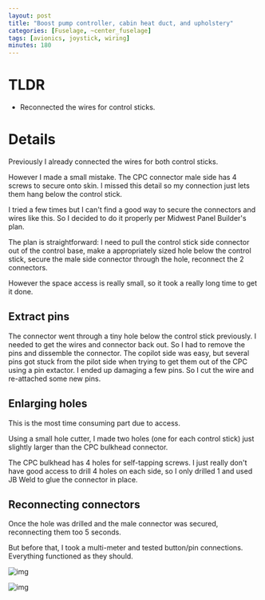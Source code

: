 ```yaml
---
layout: post
title: "Boost pump controller, cabin heat duct, and upholstery"
categories: [Fuselage, ~center_fuselage]
tags: [avionics, joystick, wiring]
minutes: 180
---
```


# TLDR

- Reconnected the wires for control sticks.


# Details

Previously I already connected the wires for both control sticks.

However I made a small mistake. The CPC connector male side has 4 screws to secure onto skin. I missed this detail so my connection just lets them hang below the control stick.

I tried a few times but I can't find a good way to secure the connectors and wires like this. So I decided to do it properly per Midwest Panel Builder's plan.


The plan is straightforward: I need to pull the control stick side connector out of the control base, make a appropriately sized hole below the control stick, secure the male side connector through the hole, reconnect the 2 connectors.

However the space access is really small, so it took a really long time to get it done.

## Extract pins

The connector went through a tiny hole below the control stick previously. I needed to get the wires and connector back out. So I had to remove the pins and dissemble the connector. The copilot side was easy, but several pins got stuck from the pilot side when trying to get them out of the CPC using a pin extactor. I ended up damaging a few pins. So I cut the wire and re-attached some new pins.

## Enlarging holes

This is the most time consuming part due to access. 

Using a small hole cutter, I made two holes (one for each control stick) just slightly larger than the CPC bulkhead connector.

The CPC bulkhead has 4 holes for self-tapping screws. I just really don't have good access to drill 4 holes on each side, so I only drilled 1 and used JB Weld to glue the connector in place. 

## Reconnecting connectors

Once the hole was drilled and the male connector was secured, reconnecting them too 5 seconds.

But before that, I took a multi-meter and tested button/pin connections. Everything functioned as they should.

![img](https://lh3.googleusercontent.com/pw/AP1GczMW42BS0VBxkM5OsPNEsfFAT7AyVT5voRVFxqKBrHFn2t6jR1FGg2ZLr24QwklVAUY-rDupgDhaYj-XqSq-EsLXD7Z7rbioKDmVp4dmRWdNo5pDTfumwrzHg4pQAdE0nx-t00nZ_YLoQoA9Sx53pCW8sw=w3784-h2838-s-no-gm?authuser=0)

![img](https://lh3.googleusercontent.com/pw/AP1GczO2Mtr2NbgxCYy_Of7QK_k_qkKq8j5OwTOjae7WGQeDmjeSvSLE-RdkFDLJzJbwEFQTh_K3pGx4yWT-ngge9uw9LRVNxh_6yCDoSmy5sjRpjSQ9wlVuhwGbWBejNt3UXhDZptqZd5WMm_7Wmqsoz7Ebxw=w3784-h2838-s-no-gm?authuser=0)

